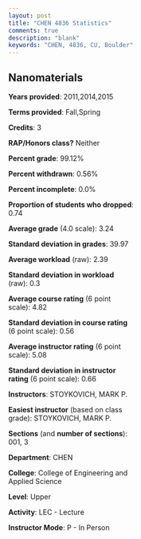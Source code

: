 ```yaml
---
layout: post
title: "CHEN 4836 Statistics"
comments: true
description: "blank"
keywords: "CHEN, 4836, CU, Boulder"
--- 
```

<head>
<script src="https://ajax.googleapis.com/ajax/libs/jquery/2.1.3/jquery.min.js"></script>
<script src="https://dl.dropboxusercontent.com/s/pc42nxpaw1ea4o9/highcharts.js?dl=0"></script>
<!-- <script src="../assets/js/highcharts.js"></script> -->
<style type="text/css">@font-face {
	font-family: "Bebas Neue";
	src: url(https://www.filehosting.org/file/details/544349/BebasNeue%20Regular.otf) format("opentype");
	}
	h1.Bebas { 
		font-family: "Bebas Neue", Verdana, Tahoma;
	}
</style>
</head>
<body>
	<div id="container" style="float: right; width: 45%; height: 88%; margin-left: 2.5%; margin-right: 2.5%;"></div>
	<script language="JavaScript">
		$(document).ready(function() {
		var chart = {type: 'column'};
		var title = {text: 'Grade Distribution'};
		var xAxis = {categories: ['A','B','C','D','F'],crosshair: true};
		var yAxis = {min: 0,title: {text: 'Percentage'}};
		var tooltip = {headerFormat: '<center><b><span style="font-size:20px">{point.key}</span></b></center>',
		               pointFormat: '<td style="padding:0"><b>{point.y:.1f}%</b></td>',
		               footerFormat: '</table>',shared: true,useHTML: true};
		var plotOptions = {column: {pointPadding: 0.0,borderWidth: 0}};  
		var credits = {enabled: false};var series= [{name: 'Percent',data: [38.81,43.28,14.93,2.24,0.75,]}];
		var json = {};
		json.chart = chart;
		json.title = title;
		json.tooltip = tooltip;
		json.xAxis = xAxis;
		json.yAxis = yAxis;  
		json.series = series;
		json.plotOptions = plotOptions;  
		json.credits = credits;
		$('#container').highcharts(json);
	});
	</script>
</body>
			   
## Nanomaterials

**Years provided**: 2011,2014,2015

**Terms provided**: Fall,Spring

**Credits**: 3

**RAP/Honors class?** Neither

**Percent grade**: 99.12%

**Percent withdrawn**: 0.56%

**Percent incomplete**: 0.0%

**Proportion of students who dropped**: 0.74

**Average grade** (4.0 scale): 3.24

**Standard deviation in grades**: 39.97

**Average workload** (raw): 2.39

**Standard deviation in workload** (raw): 0.3

**Average course rating** (6 point scale): 4.82

**Standard deviation in course rating** (6 point scale): 0.56

**Average instructor rating** (6 point scale): 5.08

**Standard deviation in instructor rating** (6 point scale): 0.66

**Instructors**: STOYKOVICH, MARK P.

**Easiest instructor** (based on class grade): STOYKOVICH, MARK P.

**Sections** (and **number of sections**): 001, 3

**Department**: CHEN

**College**: College of Engineering and Applied Science

**Level**: Upper

**Activity**: LEC - Lecture

**Instructor Mode**: P  - In Person